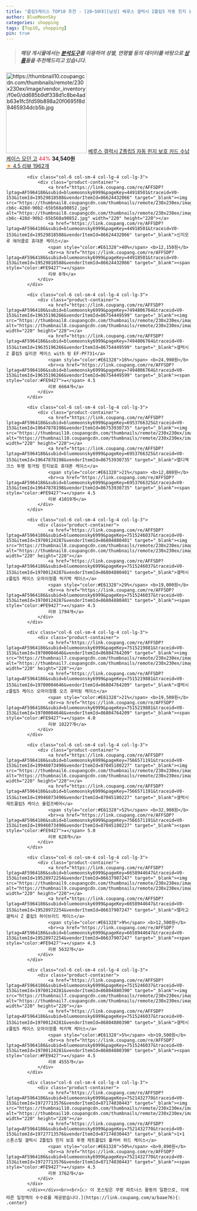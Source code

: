 ```yaml
---
title: "플립5케이스 TOP10 추천 - [20~50대][남성] 베루스 갤럭시 Z플립5 자동 힌지 보호 카드 수납 케이스 모던 고"
author: BlueMoonSky
categories: shopping
tags: [Top10, shopping]
pin: true
---
```


> ##### 해당 게시물에서는 [**분석도구**](https://itemscout.io/)를 이용하여 **성별**, **연령별** 등의 데이터를 바탕으로 [**상품**](https://link.coupang.com/a/baae76)들을 추천해드리고 있습니다.
<div class="container"><div class="row">
            <div class="col-6 col-sm-4 col-lg-4 col-lg-3">
                <div class="product-container">
                    <a href="https://link.coupang.com/re/AFFSDP?lptag=AF5964186&subid=bluemoonsky6999&pageKey=7158371409&traceid=V0-153&itemId=19563493276&vendorItemId=86774044143" target="_blank"><img src="https://thumbnail10.coupangcdn.com/thumbnails/remote/230x230ex/image/vendor_inventory/f0e0/dd685b9df338d1c8be4adb63e1fc5fd59b898a20f0695f8d8465934dcb5b.jpg" alt="https://thumbnail10.coupangcdn.com/thumbnails/remote/230x230ex/image/vendor_inventory/f0e0/dd685b9df338d1c8be4adb63e1fc5fd59b898a20f0695f8d8465934dcb5b.jpg" width="220" height="220"></a>
                    <a href="https://link.coupang.com/re/AFFSDP?lptag=AF5964186&subid=bluemoonsky6999&pageKey=7158371409&traceid=V0-153&itemId=19563493276&vendorItemId=86774044143" target="_blank">베루스 갤럭시 Z플립5 자동 힌지 보호 카드 수납 케이스 모던 고</a>
                    <span style="color:#E61328">44%</span> <b>34,540원</b>
                    <br><a href="https://link.coupang.com/re/AFFSDP?lptag=AF5964186&subid=bluemoonsky6999&pageKey=7158371409&traceid=V0-153&itemId=19563493276&vendorItemId=86774044143" target="_blank"><span style="color:#FE9427">★</span> 4.5
                    리뷰 1962개</a>
                </div>
            </div>
            
            <div class="col-6 col-sm-4 col-lg-4 col-lg-3">
                <div class="product-container">
                    <a href="https://link.coupang.com/re/AFFSDP?lptag=AF5964186&subid=bluemoonsky6999&pageKey=44918501&traceid=V0-153&itemId=19529818588&vendorItemId=86624432066" target="_blank"><img src="https://thumbnail8.coupangcdn.com/thumbnails/remote/230x230ex/image/retail/images/2023/07/19/11/4/a50edd5d-cb6c-428d-90b2-65b568a90852.jpg" alt="https://thumbnail8.coupangcdn.com/thumbnails/remote/230x230ex/image/retail/images/2023/07/19/11/4/a50edd5d-cb6c-428d-90b2-65b568a90852.jpg" width="220" height="220"></a>
                    <a href="https://link.coupang.com/re/AFFSDP?lptag=AF5964186&subid=bluemoonsky6999&pageKey=44918501&traceid=V0-153&itemId=19529818588&vendorItemId=86624432066" target="_blank">신지모루 에어클로 휴대폰 케이스</a>
                    <span style="color:#E61328">40%</span> <b>12,150원</b>
                    <br><a href="https://link.coupang.com/re/AFFSDP?lptag=AF5964186&subid=bluemoonsky6999&pageKey=44918501&traceid=V0-153&itemId=19529818588&vendorItemId=86624432066" target="_blank"><span style="color:#FE9427">★</span> 
                    리뷰 0개</a>
                </div>
            </div>
            
            <div class="col-6 col-sm-4 col-lg-4 col-lg-3">
                <div class="product-container">
                    <a href="https://link.coupang.com/re/AFFSDP?lptag=AF5964186&subid=bluemoonsky6999&pageKey=7494806764&traceid=V0-153&itemId=19635196266&vendorItemId=86754449599" target="_blank"><img src="https://thumbnail8.coupangcdn.com/thumbnails/remote/230x230ex/image/vendor_inventory/ebb6/454e54b145e556e98a0dc6904fc55ace40327a819ab2b34f09901b28a472.jpg" alt="https://thumbnail8.coupangcdn.com/thumbnails/remote/230x230ex/image/vendor_inventory/ebb6/454e54b145e556e98a0dc6904fc55ace40327a819ab2b34f09901b28a472.jpg" width="220" height="220"></a>
                    <a href="https://link.coupang.com/re/AFFSDP?lptag=AF5964186&subid=bluemoonsky6999&pageKey=7494806764&traceid=V0-153&itemId=19635196266&vendorItemId=86754449599" target="_blank">갤럭시 Z 플립5 실리콘 케이스 with 링 EF-PF731</a>
                    <span style="color:#E61328">16%</span> <b>24,990원</b>
                    <br><a href="https://link.coupang.com/re/AFFSDP?lptag=AF5964186&subid=bluemoonsky6999&pageKey=7494806764&traceid=V0-153&itemId=19635196266&vendorItemId=86754449599" target="_blank"><span style="color:#FE9427">★</span> 4.5
                    리뷰 6664개</a>
                </div>
            </div>
            
            <div class="col-6 col-sm-4 col-lg-4 col-lg-3">
                <div class="product-container">
                    <a href="https://link.coupang.com/re/AFFSDP?lptag=AF5964186&subid=bluemoonsky6999&pageKey=6953766325&traceid=V0-153&itemId=19647878198&vendorItemId=86753930735" target="_blank"><img src="https://thumbnail10.coupangcdn.com/thumbnails/remote/230x230ex/image/vendor_inventory/9397/c63cc5d68db84134407715be61c6dcfb663fc3f78a365daee71309b50e28.jpg" alt="https://thumbnail10.coupangcdn.com/thumbnails/remote/230x230ex/image/vendor_inventory/9397/c63cc5d68db84134407715be61c6dcfb663fc3f78a365daee71309b50e28.jpg" width="220" height="220"></a>
                    <a href="https://link.coupang.com/re/AFFSDP?lptag=AF5964186&subid=bluemoonsky6999&pageKey=6953766325&traceid=V0-153&itemId=19647878198&vendorItemId=86753930735" target="_blank">엘디엑크스 투명 핑거링 힌지보호 휴대폰 케이스</a>
                    <span style="color:#E61328">21%</span> <b>12,880원</b>
                    <br><a href="https://link.coupang.com/re/AFFSDP?lptag=AF5964186&subid=bluemoonsky6999&pageKey=6953766325&traceid=V0-153&itemId=19647878198&vendorItemId=86753930735" target="_blank"><span style="color:#FE9427">★</span> 4.5
                    리뷰 41019개</a>
                </div>
            </div>
            
            <div class="col-6 col-sm-4 col-lg-4 col-lg-3">
                <div class="product-container">
                    <a href="https://link.coupang.com/re/AFFSDP?lptag=AF5964186&subid=bluemoonsky6999&pageKey=7515246037&traceid=V0-153&itemId=19700124287&vendorItemId=86804880401" target="_blank"><img src="https://thumbnail8.coupangcdn.com/thumbnails/remote/230x230ex/image/vendor_inventory/d5a8/d377e94a7eefede2603940941aa3117be6f40f5b73d74906bb555b48093c.png" alt="https://thumbnail8.coupangcdn.com/thumbnails/remote/230x230ex/image/vendor_inventory/d5a8/d377e94a7eefede2603940941aa3117be6f40f5b73d74906bb555b48093c.png" width="220" height="220"></a>
                    <a href="https://link.coupang.com/re/AFFSDP?lptag=AF5964186&subid=bluemoonsky6999&pageKey=7515246037&traceid=V0-153&itemId=19700124287&vendorItemId=86804880401" target="_blank">갤럭시 z플립5 케이스 오마이정품 럭키백 케이스</a>
                    <span style="color:#E61328">29%</span> <b>19,000원</b>
                    <br><a href="https://link.coupang.com/re/AFFSDP?lptag=AF5964186&subid=bluemoonsky6999&pageKey=7515246037&traceid=V0-153&itemId=19700124287&vendorItemId=86804880401" target="_blank"><span style="color:#FE9427">★</span> 4.5
                    리뷰 1794개</a>
                </div>
            </div>
            
            <div class="col-6 col-sm-4 col-lg-4 col-lg-3">
                <div class="product-container">
                    <a href="https://link.coupang.com/re/AFFSDP?lptag=AF5964186&subid=bluemoonsky6999&pageKey=7515219881&traceid=V0-153&itemId=19700004646&vendorItemId=86804764209" target="_blank"><img src="https://thumbnail7.coupangcdn.com/thumbnails/remote/230x230ex/image/vendor_inventory/92ad/6a15a08486012a40f5f5e45ac8ccd9462c98adac58bb9459296bb744784c.png" alt="https://thumbnail7.coupangcdn.com/thumbnails/remote/230x230ex/image/vendor_inventory/92ad/6a15a08486012a40f5f5e45ac8ccd9462c98adac58bb9459296bb744784c.png" width="220" height="220"></a>
                    <a href="https://link.coupang.com/re/AFFSDP?lptag=AF5964186&subid=bluemoonsky6999&pageKey=7515219881&traceid=V0-153&itemId=19700004646&vendorItemId=86804764209" target="_blank">갤럭시 z플립5 케이스 오마이정품 오즈 큐빅링 케이스</a>
                    <span style="color:#E61328">21%</span> <b>19,500원</b>
                    <br><a href="https://link.coupang.com/re/AFFSDP?lptag=AF5964186&subid=bluemoonsky6999&pageKey=7515219881&traceid=V0-153&itemId=19700004646&vendorItemId=86804764209" target="_blank"><span style="color:#FE9427">★</span> 4.0
                    리뷰 10227개</a>
                </div>
            </div>
            
            <div class="col-6 col-sm-4 col-lg-4 col-lg-3">
                <div class="product-container">
                    <a href="https://link.coupang.com/re/AFFSDP?lptag=AF5964186&subid=bluemoonsky6999&pageKey=7566571191&traceid=V0-153&itemId=19946073490&vendorItemId=87045180227" target="_blank"><img src="https://thumbnail6.coupangcdn.com/thumbnails/remote/230x230ex/image/vendor_inventory/9608/639b938b870f92ff5bf5cc6fa99679051cdaa9f73845e0ec89e01bc737fb.jpg" alt="https://thumbnail6.coupangcdn.com/thumbnails/remote/230x230ex/image/vendor_inventory/9608/639b938b870f92ff5bf5cc6fa99679051cdaa9f73845e0ec89e01bc737fb.jpg" width="220" height="220"></a>
                    <a href="https://link.coupang.com/re/AFFSDP?lptag=AF5964186&subid=bluemoonsky6999&pageKey=7566571191&traceid=V0-153&itemId=19946073490&vendorItemId=87045180227" target="_blank">갤럭시 제트플립5 케이스 율럽즈베어</a>
                    <span style="color:#E61328">52%</span> <b>32,900원</b>
                    <br><a href="https://link.coupang.com/re/AFFSDP?lptag=AF5964186&subid=bluemoonsky6999&pageKey=7566571191&traceid=V0-153&itemId=19946073490&vendorItemId=87045180227" target="_blank"><span style="color:#FE9427">★</span> 5.0
                    리뷰 628개</a>
                </div>
            </div>
            
            <div class="col-6 col-sm-4 col-lg-4 col-lg-3">
                <div class="product-container">
                    <a href="https://link.coupang.com/re/AFFSDP?lptag=AF5964186&subid=bluemoonsky6999&pageKey=6658944647&traceid=V0-153&itemId=19528972254&vendorItemId=86637907247" target="_blank"><img src="https://thumbnail9.coupangcdn.com/thumbnails/remote/230x230ex/image/vendor_inventory/baf1/566d7caaffa2b44400a5b089bb67f0e3ef5aa8f12bb0ac8da9105a45b6de.jpg" alt="https://thumbnail9.coupangcdn.com/thumbnails/remote/230x230ex/image/vendor_inventory/baf1/566d7caaffa2b44400a5b089bb67f0e3ef5aa8f12bb0ac8da9105a45b6de.jpg" width="220" height="220"></a>
                    <a href="https://link.coupang.com/re/AFFSDP?lptag=AF5964186&subid=bluemoonsky6999&pageKey=6658944647&traceid=V0-153&itemId=19528972254&vendorItemId=86637907247" target="_blank">엘라고 갤럭시 Z 플립5 하이브리드 케이스</a>
                    <span style="color:#E61328">9%</span> <b>12,500원</b>
                    <br><a href="https://link.coupang.com/re/AFFSDP?lptag=AF5964186&subid=bluemoonsky6999&pageKey=6658944647&traceid=V0-153&itemId=19528972254&vendorItemId=86637907247" target="_blank"><span style="color:#FE9427">★</span> 4.5
                    리뷰 5632개</a>
                </div>
            </div>
            
            <div class="col-6 col-sm-4 col-lg-4 col-lg-3">
                <div class="product-container">
                    <a href="https://link.coupang.com/re/AFFSDP?lptag=AF5964186&subid=bluemoonsky6999&pageKey=7515246037&traceid=V0-153&itemId=19700124281&vendorItemId=86804880390" target="_blank"><img src="https://thumbnail7.coupangcdn.com/thumbnails/remote/230x230ex/image/vendor_inventory/535e/32cbabb57f0663e3bd2bb5c003999bd3c7cd7f12e6b63221d1d3c10daa1f.png" alt="https://thumbnail7.coupangcdn.com/thumbnails/remote/230x230ex/image/vendor_inventory/535e/32cbabb57f0663e3bd2bb5c003999bd3c7cd7f12e6b63221d1d3c10daa1f.png" width="220" height="220"></a>
                    <a href="https://link.coupang.com/re/AFFSDP?lptag=AF5964186&subid=bluemoonsky6999&pageKey=7515246037&traceid=V0-153&itemId=19700124281&vendorItemId=86804880390" target="_blank">갤럭시 z플립5 케이스 오마이정품 럭키백 케이스</a>
                    <span style="color:#E61328">5%</span> <b>19,500원</b>
                    <br><a href="https://link.coupang.com/re/AFFSDP?lptag=AF5964186&subid=bluemoonsky6999&pageKey=7515246037&traceid=V0-153&itemId=19700124281&vendorItemId=86804880390" target="_blank"><span style="color:#FE9427">★</span> 4.5
                    리뷰 4555개</a>
                </div>
            </div>
            
            <div class="col-6 col-sm-4 col-lg-4 col-lg-3">
                <div class="product-container">
                    <a href="https://link.coupang.com/re/AFFSDP?lptag=AF5964186&subid=bluemoonsky6999&pageKey=7521432770&traceid=V0-153&itemId=19727713576&vendorItemId=87174030443" target="_blank"><img src="https://thumbnail10.coupangcdn.com/thumbnails/remote/230x230ex/image/vendor_inventory/b841/23116365ddcf56c05cd407ff85e24fd3c4913fca856e4e4415bcccaea229.jpg" alt="https://thumbnail10.coupangcdn.com/thumbnails/remote/230x230ex/image/vendor_inventory/b841/23116365ddcf56c05cd407ff85e24fd3c4913fca856e4e4415bcccaea229.jpg" width="220" height="220"></a>
                    <a href="https://link.coupang.com/re/AFFSDP?lptag=AF5964186&subid=bluemoonsky6999&pageKey=7521432770&traceid=V0-153&itemId=19727713576&vendorItemId=87174030443" target="_blank">1+1 스톤스틸 갤럭시 Z플립5 힌지 보호 투명 제트플립5 풀커버 하드 케이스</a>
                    <span style="color:#E61328">50%</span> <b>9,890원</b>
                    <br><a href="https://link.coupang.com/re/AFFSDP?lptag=AF5964186&subid=bluemoonsky6999&pageKey=7521432770&traceid=V0-153&itemId=19727713576&vendorItemId=87174030443" target="_blank"><span style="color:#FE9427">★</span> 4.5
                    리뷰 3762개</a>
                </div>
            </div>
            </div></div><br><br>[👉 이 포스팅은 쿠팡 파트너스 활동의 일환으로, 이에 따른 일정액의 수수료를 제공받습니다.](https://link.coupang.com/a/baae76){: .center}